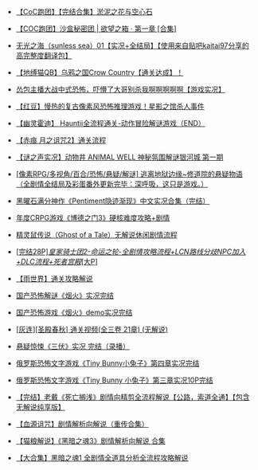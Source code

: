 - [【CoC跑团】【完结合集】淤泥之花与空心石](https://www.bilibili.com/video/BV1v64y1y79w)
- [【COC跑团】沙盒秘密团 | 欲望之箱 · 第一章 [合集]](https://www.bilibili.com/video/BV1xK4y1m77V)
- [无光之海（sunless sea）01【实况+全结局】【使用来自贴吧kaitai97分享的高完整度翻译包】](https://www.bilibili.com/video/BV1ti421d7hp)

- [【地缚猫QB】乌鸦之国Crow Country【通关达成】！](https://www.bilibili.com/video/BV1LNdwYCESF)
- [怂包主播大战中式恐怖，吓懵了大哥别杀我啊啊啊啊啊【游戏实况】](https://www.bilibili.com/video/BV1RrgczzE8Y)
- [【红豆】慢热的复古像素风恐怖推理游戏！星影之馆杀人事件](https://www.bilibili.com/video/BV1iQz2YwE4q)
- [【幽灵霍迪】 Hauntii全流程通关-动作冒险解谜游戏（END）](https://www.bilibili.com/video/BV1af421R7Md)
- [【赤痕 月之诅咒2】通关流程](https://www.bilibili.com/video/BV1cd4y1M71c)
- [【谜之声实况】动物井 ANIMAL WELL 神秘氛围解谜银河城 第一期](https://www.bilibili.com/video/BV1Gw4m1Q772)
- [[像素RPG/多视角/百合/恐怖/悬疑/解谜] 逃离地狱边缘~修道院的悬疑物语（全剧情全结局及彩蛋番外更新完毕：深呼吸，这只是游戏。）](https://www.bilibili.com/video/BV1UhfBYGEea)
- [黑曜石满分神作《Pentiment隐迹渐现》中文实况合集（完结）](https://www.bilibili.com/video/BV1VX4y1a7vj)
- [年度CRPG游戏《博德之门3》硬核难度攻略+剧情](https://www.bilibili.com/video/BV1Au4y1B7GM)
- [精灵鼠传说（Ghost of a Tale）无解说休闲剧情流程](https://www.bilibili.com/video/BV1YZ4y1T7yL)
- [[完结28P]_皇家骑士团2-命运之轮-全剧情攻略流程+LCN路线分歧NPC加入+DLC流程+死者宫殿_[大P]](https://www.bilibili.com/video/BV17s411x7xK)
- [【雨世界】通关攻略解说](https://www.bilibili.com/video/BV1a54y1u7Yn)
- [国产恐怖解谜《烟火》实况完结](https://www.bilibili.com/video/BV1wv4y1Z7pd)
- [国产恐怖游戏《烟火》demo实况完结](https://www.bilibili.com/video/BV1np4y1i7qq)
- [[灰连][圣殿春秋] 通关视频(全三卷 21章) (无解说)](https://www.bilibili.com/video/BV1fW411m7sE)
- [悬疑惊悚《三伏》实况 完结（录播）](https://www.bilibili.com/video/BV1ru411G72u)
- [俄罗斯恐怖文字游戏《Tiny Bunny小兔子》第四章实况完结](https://www.bilibili.com/video/BV1Vz4y1x7TV)
- [俄罗斯恐怖文字游戏《Tiny Bunny 小兔子》第三章实况10P完结](https://www.bilibili.com/video/BV17a411K79u)
- [【完结】老戴《死亡搁浅》剧情向精剪全流程解说【公路，索道全通】【包含无解说纯享版】](https://www.bilibili.com/video/BV1EE411q7Vp)
- [【血源诅咒】剧情解析向解说（重传合集）](https://www.bilibili.com/video/BV1gs411s7K3)
- [【猫粮解说】《黑暗之魂3》剧情解析向解说 合集](https://www.bilibili.com/video/BV1ax411U7Qx)
- [【大合集】黑暗之魂1 全剧情全道具分析全流程攻略解说](https://www.bilibili.com/video/BV13s411x7jQ)